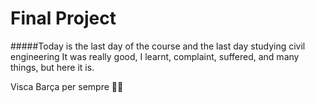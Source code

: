 # Final Project
#####Today is the last day of the course and the last day studying civil engineering
It was really good, I learnt, complaint, suffered, and many things, but here it is.


Visca Barça per sempre 🔵🔴
